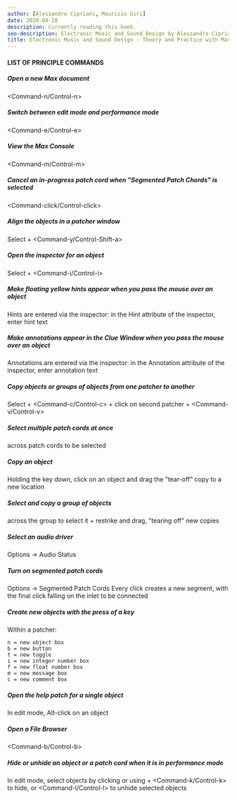 ```yaml
---
author: [Alessandro Cipriani, Maurizio Giri]
date: 2020-04-28
description: Currently reading this book.
seo-description: Electronic Music and Sound Design by Alessandro Cipriani and Maurizio Giri notes.
title: Electronic Music and Sound Design - Theory and Practice with Max 7 Volume 1
---
```


#### LIST OF PRINCIPLE COMMANDS

##### Open a new Max document

<Command-n/Control-n>

##### Switch between edit mode and performance mode

<Command-e/Control-e>

##### View the Max Console

<Command-m/Control-m>

##### Cancel an in-progress patch cord when "Segmented Patch Chords" is selected

<Command-click/Control-click>

##### Align the objects in a patcher window
Select + <Command-y/Control-Shift-a>

##### Open the inspector for an object
Select + <Command-i/Control-i>

##### Make floating yellow hints appear when you pass the mouse over an object
Hints are entered via the inspector: in the Hint attribute of the inspector, enter hint text

##### Make annotations appear in the Clue Window when you pass the mouse over an object
Annotations are entered via the inspector: in the Annotation attribute of the inspector, enter annotation text

##### Copy objects or groups of objects from one patcher to another
Select + <Command-c/Control-c> + click on second patcher + <Command-v/Control-v>

##### Select multiple patch cords at once
<Alt-drag> across patch cords to be selected

##### Copy an object
Holding the <Alt> key down, click on an object and drag the "tear-off" copy to a new location

##### Select and copy a group of objects
<Alt-drag> across the group to select it + restrike <Alt> and drag, "tearing off" new copies

##### Select an audio driver
Options -> Audio Status

##### Turn on segmented patch cords
Options -> Segmented Patch Cords
Every click creates a new segment, with the final click falling on the inlet to be connected

##### Create new objects with the press of a key

Within a patcher:

```
n = new object box
b = new button
t = new toggle
i = new integer number box
f = new float number box
m = new message box
c = new comment box
```

##### Open the help patch for a single object
In edit mode, Alt-click on an object

##### Open a File Browser
<Command-b/Control-b>

##### Hide or unhide an object or a patch cord when it is in performance mode
In edit mode, select objects by clicking or using <Alt-click> + <Command-k/Control-k> to hide, or <Command-l/Control-l> to unhide selected objects
